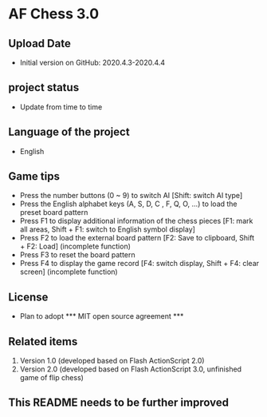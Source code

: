 # AF Chess 3.0

## Upload Date
* Initial version on GitHub: 2020.4.3-2020.4.4

## project status
* Update from time to time

## Language of the project
* English

## Game tips
* Press the number buttons (0 ~ 9) to switch AI [Shift: switch AI type]
* Press the English alphabet keys (A, S, D, C <default>, F, Q, O, ...) to load the preset board pattern
* Press F1 to display additional information of the chess pieces [F1: mark all areas, Shift + F1: switch to English symbol display]
* Press F2 to load the external board pattern [F2: Save to clipboard, Shift + F2: Load] (incomplete function)
* Press F3 to reset the board pattern
* Press F4 to display the game record [F4: switch display, Shift + F4: clear screen] (incomplete function)

## License
* Plan to adopt *** MIT open source agreement ***

## Related items
1. Version 1.0 (developed based on Flash ActionScript 2.0)
2. Version 2.0 (developed based on Flash ActionScript 3.0, unfinished game of flip chess)

## This README needs to be further improved
